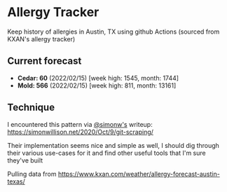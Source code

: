 # Allergy Tracker

Keep history of allergies in Austin, TX using github Actions (sourced from KXAN's allergy tracker)

## Current forecast
<!-- INJECT FORECAST -->
- **Cedar: 60** (2022/02/15)  [week high: 1545, month: 1744]
- **Mold: 566** (2022/02/15)  [week high: 811, month: 13161]
<!-- END INJECT FORECAST -->

## Technique

I encountered this pattern via [@simonw's](https://github.com/simonw) writeup: https://simonwillison.net/2020/Oct/9/git-scraping/

Their implementation seems nice and simple as well, I should dig through their various use-cases for it and find other useful tools that I'm sure they've built

Pulling data from https://www.kxan.com/weather/allergy-forecast-austin-texas/
